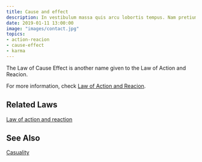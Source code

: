 ```yaml
---
title: Cause and effect
description: In vestibulum massa quis arcu lobortis tempus. Nam pretium arcu in odio vulputate luctus.
date: 2019-01-11 13:00:00
image: "images/contact.jpg"
topics: 
- action-reacion
- cause-effect
- karma
---
```


The Law of Cause Effect is another name given to the Law of Action and Reacion.

For more information, check [Law of Action and Reacion](../action-reaction).

## Related Laws
[Law of action and reaction](../action-reaction)  

## See Also
[Casuality](/about/casuality)

